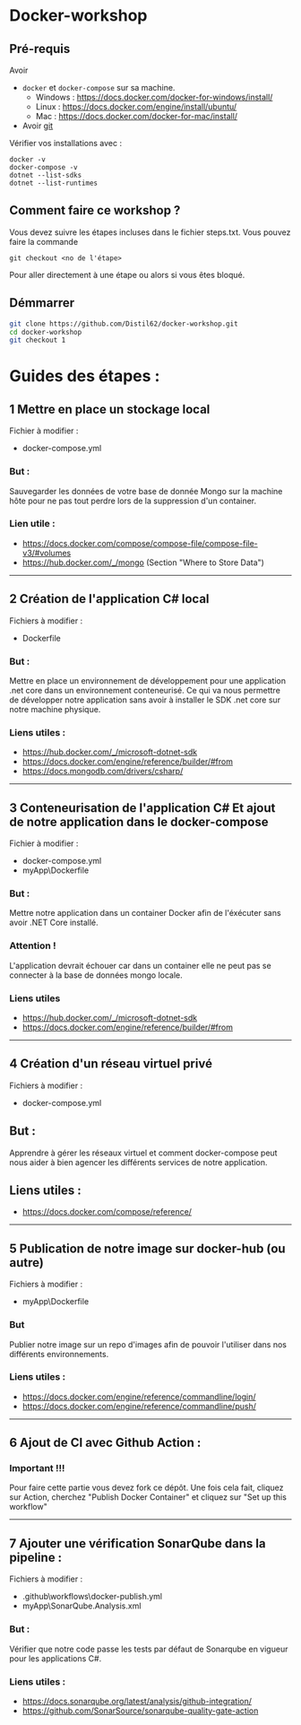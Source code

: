 # Docker-workshop
## Pré-requis

Avoir 
- `docker` et `docker-compose` sur sa machine. 
  - Windows : https://docs.docker.com/docker-for-windows/install/
  - Linux : https://docs.docker.com/engine/install/ubuntu/
  - Mac : https://docs.docker.com/docker-for-mac/install/
- Avoir [git](https://git-scm.com/)

Vérifier vos installations avec :
```
docker -v
docker-compose -v
dotnet --list-sdks
dotnet --list-runtimes
```
## Comment faire ce workshop ?
Vous devez suivre les étapes incluses dans le fichier steps.txt.
Vous pouvez faire la commande 
```
git checkout <no de l'étape>
```
Pour aller directement à une étape ou alors si vous êtes bloqué.

## Démmarrer
```bash
git clone https://github.com/Distil62/docker-workshop.git
cd docker-workshop
git checkout 1
```

# Guides des étapes :

## 1 Mettre en place un stockage local

Fichier à modifier :
- docker-compose.yml

### But :
Sauvegarder les données de votre base de donnée Mongo sur la machine hôte pour ne pas tout perdre lors de la suppression d'un container.

### Lien utile :
- https://docs.docker.com/compose/compose-file/compose-file-v3/#volumes
- https://hub.docker.com/_/mongo (Section "Where to Store Data")

---

## 2 Création de l'application C# local

Fichiers à modifier :
- Dockerfile

### But :
Mettre en place un environnement de développement pour une application .net core dans un environnement conteneurisé. Ce qui va nous permettre de développer notre application sans avoir à installer le SDK .net core sur notre machine physique.

### Liens utiles :
- https://hub.docker.com/_/microsoft-dotnet-sdk
- https://docs.docker.com/engine/reference/builder/#from
- https://docs.mongodb.com/drivers/csharp/

---

## 3 Conteneurisation de l'application C# Et ajout de notre application dans le docker-compose

Fichier à modifier :
- docker-compose.yml
- myApp\Dockerfile

### But :
Mettre notre application dans un container Docker afin de l'éxécuter sans avoir .NET Core installé.

### Attention !
L'application devrait échouer car dans un container elle ne peut pas se connecter à la base de données mongo locale.

### Liens utiles
- https://hub.docker.com/_/microsoft-dotnet-sdk
- https://docs.docker.com/engine/reference/builder/#from

---

## 4 Création d'un réseau virtuel privé

Fichiers à modifier :
- docker-compose.yml

## But :
Apprendre à gérer les réseaux virtuel et comment docker-compose peut nous aider à bien agencer les différents services de notre application.

## Liens utiles :
- https://docs.docker.com/compose/reference/

---

## 5 Publication de notre image sur docker-hub (ou autre)

Fichiers à modifier :
- myApp\Dockerfile

### But 
 Publier notre image sur un repo d'images afin de pouvoir l'utiliser dans nos différents environnements.

### Liens utiles :
- https://docs.docker.com/engine/reference/commandline/login/
- https://docs.docker.com/engine/reference/commandline/push/

---

## 6 Ajout de CI avec Github Action :

### Important !!! 
Pour faire cette partie vous devez fork ce dépôt.
Une fois cela fait, cliquez sur Action, cherchez "Publish Docker Container" et cliquez sur "Set up this workflow"

---

## 7 Ajouter une vérification SonarQube dans la pipeline :

Fichiers à modifier :
- .github\workflows\docker-publish.yml
- myApp\SonarQube.Analysis.xml

### But : 
Vérifier que notre code passe les tests par défaut de Sonarqube en vigueur pour les applications C#.

### Liens utiles :
- https://docs.sonarqube.org/latest/analysis/github-integration/
- https://github.com/SonarSource/sonarqube-quality-gate-action